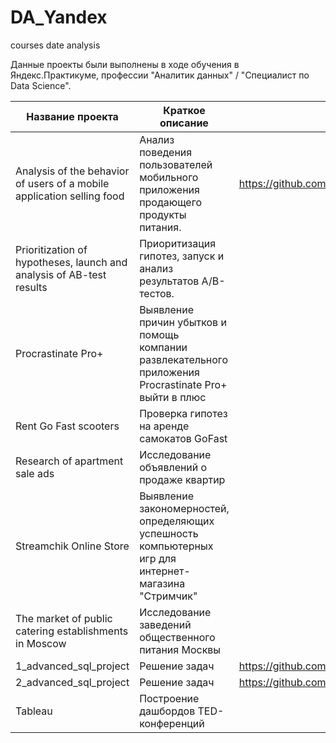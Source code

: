 # DA_Yandex
courses date analysis

Данные проекты были выполнены в ходе обучения в Яндекс.Практикуме, профессии "Аналитик данных" / "Специалист по Data Science".


| Название проекта |  Краткое описание | Расположение  |
| ------------ | ------------ | ------------ |
| Analysis of the behavior of users of a mobile application selling food  |  Анализ поведения пользователей мобильного приложения продающего продукты питания. | https://github.com/RassvetalovaElena/DA_Yandex/tree/main/Analysis%20of%20the%20behavior%20of%20users%20of%20a%20mobile%20application%20selling%20food  |
|  Prioritization of hypotheses, launch and analysis of AB-test results |  Приоритизация гипотез, запуск и анализ результатов A/B-тестов. |   |
| Procrastinate Pro+  | Выявление причин убытков и помощь компании развлекательного приложения Procrastinate Pro+ выйти в плюс  |   |
|Rent Go Fast scooters   |  Проверка гипотез на аренде самокатов GoFast |   |
| Research of apartment sale ads  | Исследование объявлений о продаже квартир  |   |
| Streamchik Online Store  | Выявление закономерностей, определяющих успешность компьютерных игр для интернет-магазина "Стримчик"  |   |
|The market of public catering establishments in Moscow | Исследование заведений общественного питания Москвы  |   |
|  1_advanced_sql_project | Решение задач  |  https://github.com/RassvetalovaElena/DA_Yandex/tree/main/1_advanced_sql_project |
|  2_advanced_sql_project |  Решение задач |  https://github.com/RassvetalovaElena/DA_Yandex/tree/main/2_advanced_sql_project |
|  Tableau | Построение дашбордов TED-конференций  |   |
